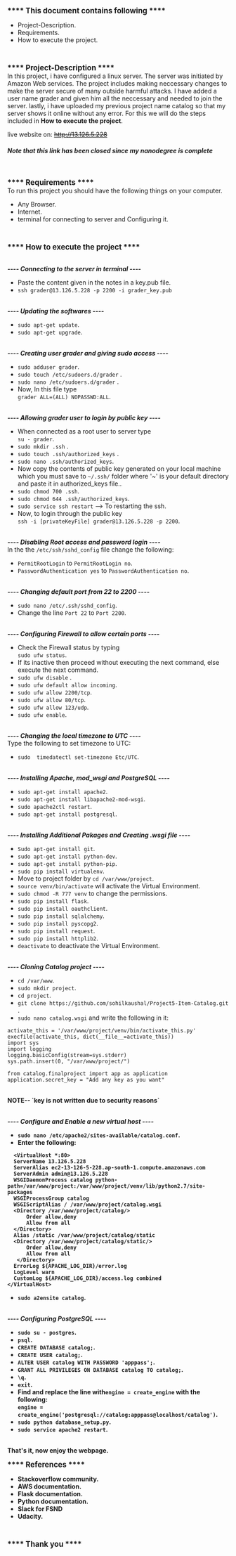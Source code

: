 <b><big>****  This document contains following  ****</big></b><br>

- Project-Description.
- Requirements.
- How to execute the project.
<br>

<b><big>****  Project-Description  ****</big></b><br>
In this project, i have configured a linux server. The server was initiated by Amazon Web services.
The project includes making neccessary changes to make the server secure of many outside harmful attacks.
I have added a user name grader and given him all the neccessary and needed to join the server.
lastly, i have uploaded my previous project name catalog so that my server shows it online without any
error. For this we will do the steps included in <b>How to execute the project</b>.

live website on:  ~~http://13.126.5.228~~
##### Note that this link has been closed since my nanodegree is complete
<br>

<b><big>****  Requirements  ****</big></b><br>
To run this project you should have the following things on your computer.<br>

- Any Browser.
- Internet.
- terminal for connecting to server and Configuring it.
<br>

<b><big>****  How to execute the project  ****</big></b><br>

<br><b><i>----  Connecting to the server in terminal  ----</i></b><br>
- Paste the content given in the notes in a key.pub file.
- `ssh grader@13.126.5.228 -p 2200 -i grader_key.pub`

<br><b><i>----  Updating the softwares  ----</i></b><br>

-  `sudo apt-get update`.
-  `sudo apt-get upgrade`.


<br><b><i>----  Creating user grader and giving sudo access ----</i></b><br>

-  `sudo adduser grader`.
-  `sudo touch /etc/sudoers.d/grader` .
-  `sudo nano /etc/sudoers.d/grader` .
- Now, In this file type <br> `grader ALL=(ALL) NOPASSWD:ALL`.


<br><b><i>----  Allowing grader user to login by public key  ----</i></b><br>

- When connected as a root user to server type <br>`su - grader`.
-  `sudo mkdir .ssh` .
-  `sudo touch .ssh/authorized_keys` .
- `sudo nano .ssh/authorized_keys`.
- Now copy the contents of public key generated on your local machine which you must save to `~/.ssh/` folder where '~' is your default directory and paste it in authorized_keys file..
- `sudo chmod 700 .ssh`.
- `sudo chmod 644 .ssh/authorized_keys`.
- `sudo service ssh restart` --> To restarting the ssh.
- Now, to login through the public key<br>
    `ssh -i [privateKeyFile] grader@13.126.5.228 -p 2200`.


<br><b><i>---- Disabling Root access and password login  ----</i></b><br>
	In the the `/etc/ssh/sshd_config` file change the following:
- `PermitRootLogin` to `PermitRootLogin no`.
- `PasswordAuthentication yes` to `PasswordAuthentication no`.

<br><b><i>----  Changing default port from 22 to 2200  ----</i></b><br>

- `sudo nano /etc/.ssh/sshd_config`.
- Change the line `Port 22` to `Port 2200`.


<br><b><i>---- Configuring Firewall to allow certain ports  ----</i></b><br>

- Check the Firewall status by typing<br>`sudo ufw status`.
- If its inactive then proceed without executing the next command, else execute the next command.
- `sudo ufw disable` .
- `sudo ufw default allow incoming`.
- `sudo ufw allow 2200/tcp`.
- `sudo ufw allow 80/tcp`.
- `sudo ufw allow 123/udp`.
- `sudo ufw enable`.


<br><b><i>----  Changing the local timezone to UTC  ----</i></b><br>
Type the following to set timezone to UTC:
- `sudo  timedatectl set-timezone Etc/UTC`.

<br>
<b><i>----  Installing Apache, mod_wsgi and PostgreSQL  ----</i></b><br>

- `sudo apt-get install apache2`.
- `sudo apt-get install libapache2-mod-wsgi`.
- `sudo apache2ctl restart`.
- `sudo apt-get install postgresql`.

<br>
<b><i>----  Installing Additional Pakages and Creating .wsgi file  ----</i></b><br>

- `Sudo apt-get install git`.
- `sudo apt-get install python-dev`.
- `sudo apt-get install python-pip`.
- `sudo pip install virtualenv`.
- Move to project folder by `cd /var/www/project`.
- `source venv/bin/activate` will activate the Virtual Environment.
- `sudo chmod -R 777 venv` to change the permissions.
- `sudo pip install flask`.
- `sudo pip install oauthclient`.
- `sudo pip install sqlalchemy`.
- `sudo pip install pyscopg2`.
- `sudo pip install request`.
- `sudo pip install httplib2`.
- `deactivate` to deactivate the Virtual Environment.

<br>
<b><i>----  Cloning Catalog project  ----</i></b><br>

- `cd /var/www`.
- `sudo mkdir project`.
- `cd project`.
- `git clone https://github.com/sohilkaushal/Project5-Item-Catalog.git` .
- `sudo nano catalog.wsgi` and write the following in it: <br>
```
activate_this = '/var/www/project/venv/bin/activate_this.py'
execfile(activate_this, dict(__file__=activate_this))
import sys
import logging
logging.basicConfig(stream=sys.stderr)
sys.path.insert(0, "/var/www/project/")

from catalog.finalproject import app as application
application.secret_key = "Add any key as you want"
```
<br>
<b>NOTE-- <b> `key is not written due to security reasons`

<br><b><i>----  Configure and Enable a new virtual host  ----</i></b><br>

- `sudo nano /etc/apache2/sites-available/catalog.conf`.
- Enter the following:
```
  <VirtualHost *:80>
  ServerName 13.126.5.228
  ServerAlias ec2-13-126-5-228.ap-south-1.compute.amazonaws.com
  ServerAdmin admin@13.126.5.228
  WSGIDaemonProcess catalog python-path=/var/www/project:/var/www/project/venv/lib/python2.7/site-packages
  WSGIProcessGroup catalog
  WSGIScriptAlias / /var/www/project/catalog.wsgi
  <Directory /var/www/project/catalog/>
      Order allow,deny
      Allow from all
  </Directory>
  Alias /static /var/www/project/catalog/static
  <Directory /var/www/project/catalog/static/>
      Order allow,deny
      Allow from all
   </Directory>
  ErrorLog ${APACHE_LOG_DIR}/error.log
  LogLevel warn
  CustomLog ${APACHE_LOG_DIR}/access.log combined
</VirtualHost>
```
- `sudo a2ensite catalog`.

<br>
<b><i>----  Configuring PostgreSQL  ----</i></b><br>

- `sudo su - postgres`.
- `psql`.
- `CREATE DATABASE catalog;`.
- `CREATE USER catalog;`.
- `ALTER USER catalog WITH PASSWORD 'apppass';`.
- `GRANT ALL PRIVILEGES ON DATABASE catalog TO catalog;`.
- `\q`.
- `exit`.
- Find and replace the line with`engine = create_engine` with the following: <br>
		`engine = create_engine('postgresql://catalog:apppass@localhost/catalog')`.
- `sudo python database_setup.py`.
- `sudo service apache2 restart`.

<br>
That's it, now enjoy the webpage.<br>

<b><big>****  References  ****</big></b>
- Stackoverflow community.<br>
- AWS documentation.<br>
- Flask documentation.<br>
- Python documentation.<br>
- Slack for FSND
- Udacity.
<br>

<b><big>****  Thank you  ****</big></b><br>
